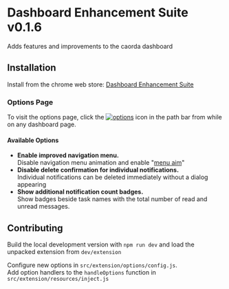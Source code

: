 # Dashboard Enhancement Suite v0.1.6
Adds features and improvements to the caorda dashboard

## Installation
Install from the chrome web store:  [Dashboard Enhancement Suite](https://chrome.google.com/webstore/detail/dashboard-enhancement-sui/bbheiamdpmdbmimancpaicialgpcpjlj)  


### Options Page
To visit the options page, click the [![options](http://i.imgur.com/wTt0Ujd.png)](chrome-extension://anfeheemhnddmckpgkcdaokkdbhkdddb/options/index.html) icon in the path bar from while on any dashboard page.

#### Available Options
 - __Enable improved navigation menu.__  
 Disable navigation menu animation and enable "[menu aim](http://bjk5.com/post/44698559168/breaking-down-amazons-mega-dropdown)"
 - __Disable delete confirmation for individual notifications.__  
 Individual notifications can be deleted immediately without a dialog appearing
 - __Show additional notification count badges.__  
 Show badges beside task names with the total number of read and unread messages.

## Contributing
Build the local development version with `npm run dev` and load the unpacked extension from `dev/extension` 
  
Configure new options in `src/extension/options/config.js`.  
Add option handlers to the `handleOptions` function in `src/extension/resources/inject.js`
